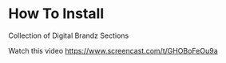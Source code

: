 # How To Install
Collection of Digital Brandz Sections

Watch this video
https://www.screencast.com/t/GHOBoFeOu9a

